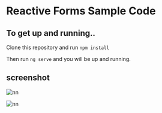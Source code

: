 # Reactive Forms Sample Code

## To get up and running..

Clone this repository and run `npm install` 

Then run `ng serve` and you will be up and running.

## screenshot

![nn](https://user-images.githubusercontent.com/12325386/28814383-e5bc6f82-76cf-11e7-887f-fc649326407e.JPG)

![nn](https://user-images.githubusercontent.com/12325386/28814424-1ae0f30e-76d0-11e7-8d39-f7999862c703.JPG)
